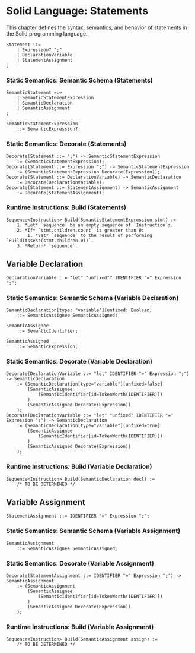 # Solid Language: Statements
This chapter defines the syntax, semantics, and behavior of statements in the Solid programming language.

```
Statement ::=
	| Expression? ";"
	| DeclarationVariable
	| StatementAssignment
;
```


### Static Semantics: Semantic Schema (Statements)
```
SemanticStatement =:=
	| SemanticStatementExpression
	| SemanticDeclaration
	| SemanticAssignment
;

SemanticStatementExpression
	::= SemanticExpression?;
```


### Static Semantics: Decorate (Statements)
```
Decorate(Statement ::= ";") -> SemanticStatementExpression
	:= (SemanticStatementExpression);
Decorate(Statement ::= Expression ";") -> SemanticStatementExpression
	:= (SemanticStatementExpression Decorate(Expression));
Decorate(Statement ::= DeclarationVariable) -> SemanticDeclaration
	:= Decorate(DeclarationVariable);
Decorate(Statement ::= StatementAssignment) -> SemanticAssignment
	:= Decorate(StatementAssignment);
```


### Runtime Instructions: Build (Statements)
```
Sequence<Instruction> Build(SemanticStatementExpression stmt) :=
	1. *Let* `sequence` be an empty sequence of `Instruction`s.
	2. *If* `stmt.children.count` is greater than 0:
		1. *Set* `sequence` to the result of performing `Build(Assess(stmt.children.0))`.
	3. *Return* `sequence`.
```



## Variable Declaration
```
DeclarationVariable ::= "let" "unfixed"? IDENTIFIER "=" Expression ";";
```


### Static Semantics: Semantic Schema (Variable Declaration)
```
SemanticDeclaration[type: "variable"][unfixed: Boolean]
	::= SemanticAssignee SemanticAssigned;

SemanticAssignee
	::= SemanticIdentifier;

SemanticAssigned
	::= SemanticExpression;
```


### Static Semantics: Decorate (Variable Declaration)
```
Decorate(DeclarationVariable ::= "let" IDENTIFIER "=" Expression ";") -> SemanticDeclaration
	:= (SemanticDeclaration[type="variable"][unfixed=false]
		(SemanticAssignee
			(SemanticIdentifier[id=TokenWorth(IDENTIFIER)])
		)
		(SemanticAssigned Decorate(Expression))
	);
Decorate(DeclarationVariable ::= "let" "unfixed" IDENTIFIER "=" Expression ";") -> SemanticDeclaration
	:= (SemanticDeclaration[type="variable"][unfixed=true]
		(SemanticAssignee
			(SemanticIdentifier[id=TokenWorth(IDENTIFIER)])
		)
		(SemanticAssigned Decorate(Expression))
	);
```


### Runtime Instructions: Build (Variable Declaration)
```
Sequence<Instruction> Build(SemanticDeclaration decl) :=
	/* TO BE DETERMINED */
```



## Variable Assignment
```
StatementAssignment ::= IDENTIFIER "=" Expression ";";
```


### Static Semantics: Semantic Schema (Variable Assignment)
```
SemanticAssignment
	::= SemanticAssignee SemanticAssigned;
```


### Static Semantics: Decorate (Variable Assignment)
```
Decorate(StatementAssignment ::= IDENTIFIER "=" Expression ";") -> SemanticAssignment
	:= (SemanticAssignment
		(SemanticAssignee
			(SemanticIdentifier[id=TokenWorth(IDENTIFIER)])
		)
		(SemanticAssigned Decorate(Expression))
	);
```


### Runtime Instructions: Build (Variable Assignment)
```
Sequence<Instruction> Build(SemanticAssignment assign) :=
	/* TO BE DETERMINED */
```
